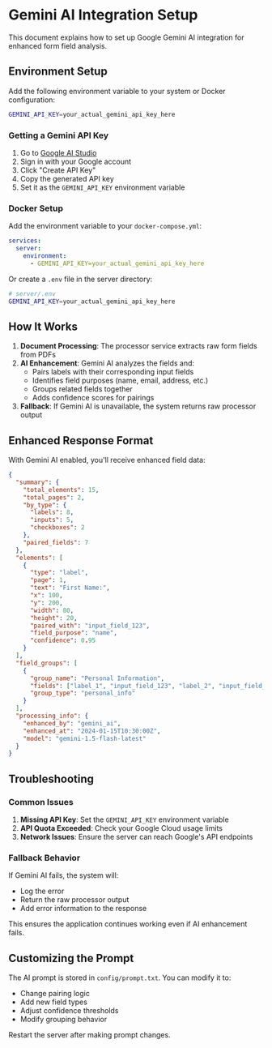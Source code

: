 # Gemini AI Integration Setup

This document explains how to set up Google Gemini AI integration for enhanced form field analysis.

## Environment Setup

Add the following environment variable to your system or Docker configuration:

```bash
GEMINI_API_KEY=your_actual_gemini_api_key_here
```

### Getting a Gemini API Key

1. Go to [Google AI Studio](https://makersuite.google.com/app/apikey)
2. Sign in with your Google account
3. Click "Create API Key"
4. Copy the generated API key
5. Set it as the `GEMINI_API_KEY` environment variable

### Docker Setup

Add the environment variable to your `docker-compose.yml`:

```yaml
services:
  server:
    environment:
      - GEMINI_API_KEY=your_actual_gemini_api_key_here
```

Or create a `.env` file in the server directory:

```bash
# server/.env
GEMINI_API_KEY=your_actual_gemini_api_key_here
```

## How It Works

1. **Document Processing**: The processor service extracts raw form fields from PDFs
2. **AI Enhancement**: Gemini AI analyzes the fields and:
   - Pairs labels with their corresponding input fields
   - Identifies field purposes (name, email, address, etc.)
   - Groups related fields together
   - Adds confidence scores for pairings
3. **Fallback**: If Gemini AI is unavailable, the system returns raw processor output

## Enhanced Response Format

With Gemini AI enabled, you'll receive enhanced field data:

```json
{
  "summary": {
    "total_elements": 15,
    "total_pages": 2,
    "by_type": {
      "labels": 8,
      "inputs": 5,
      "checkboxes": 2
    },
    "paired_fields": 7
  },
  "elements": [
    {
      "type": "label",
      "page": 1,
      "text": "First Name:",
      "x": 100,
      "y": 200,
      "width": 80,
      "height": 20,
      "paired_with": "input_field_123",
      "field_purpose": "name",
      "confidence": 0.95
    }
  ],
  "field_groups": [
    {
      "group_name": "Personal Information",
      "fields": ["label_1", "input_field_123", "label_2", "input_field_124"],
      "group_type": "personal_info"
    }
  ],
  "processing_info": {
    "enhanced_by": "gemini_ai",
    "enhanced_at": "2024-01-15T10:30:00Z",
    "model": "gemini-1.5-flash-latest"
  }
}
```

## Troubleshooting

### Common Issues

1. **Missing API Key**: Set the `GEMINI_API_KEY` environment variable
2. **API Quota Exceeded**: Check your Google Cloud usage limits
3. **Network Issues**: Ensure the server can reach Google's API endpoints

### Fallback Behavior

If Gemini AI fails, the system will:
- Log the error
- Return the raw processor output
- Add error information to the response

This ensures the application continues working even if AI enhancement fails.

## Customizing the Prompt

The AI prompt is stored in `config/prompt.txt`. You can modify it to:
- Change pairing logic
- Add new field types
- Adjust confidence thresholds
- Modify grouping behavior

Restart the server after making prompt changes. 